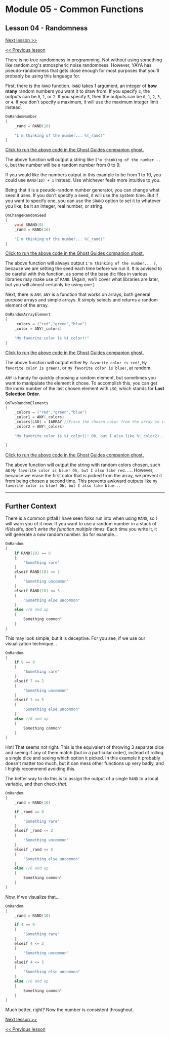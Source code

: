 # Module 05 - Common Functions

## Lesson 04 - Randomness

[Next lesson >>](../module_05_common_functions/05_eval.md)

[<< Previous lesson](../module_05_common_functions/03_array_manupulation.md)

There is no true randomness in programming. Not without using something like random.org's atmospheric noise randomness. However, YAYA has pseudo-randomness that gets close enough for most purposes that you'll probably be using this language for.

First, there is the `RAND` function. `RAND` takes 1 argument, an integer of **how many** random numbers you want it to draw from. If you specify `3`, the outputs can be `0`, `1`, or `2`. If you specify `5`, then the outputs can be `0`, `1`, `2`, `3`, or `4`. If you don't specify a maximum, it will use the maximum integer limit instead.

```c
OnRandomNumber
{
	_rand = RAND(10)
	
	"I'm thinking of the number... %(_rand)"
}
```

[Click to run the above code in the Ghost Guides companion ghost.](https://zichqec.github.io/YAYA_Fundamentals/jump.html?url=x-ukagaka-link%3Atype%3Devent%26ghost%3DGhost%20Guides%26info%3DOnExample.M5.L4.RandomNumber)

The above function will output a string like `I'm thinking of the number... 6`, but the number will be a random number from 0 to 9.

If you would like the numbers output in this example to be from 1 to 10, you could use `RAND(10) + 1` instead. Use whichever feels more intuitive to you.

Being that it is a pseudo-random number generator, you can change what seed it uses. If you don't specify a seed, it will use the system time. But if you want to specify one, you can use the `SRAND` option to set it to whatever you like; be it an integer, real number, or string.

```c
OnChangeRandomSeed
{
	void SRAND(0)
	_rand = RAND(10)
	
	"I'm thinking of the number... %(_rand)"
}
```

[Click to run the above code in the Ghost Guides companion ghost.](https://zichqec.github.io/YAYA_Fundamentals/jump.html?url=x-ukagaka-link%3Atype%3Devent%26ghost%3DGhost%20Guides%26info%3DOnExample.M5.L4.ChangeRandomSeed)

The above function will always output `I'm thinking of the number... 7`, because we are setting the seed each time before we run it. It is advised to be careful with this function, as some of the base dic files in various libraries may make use of `RAND`. (Again, we'll cover what libraries are later, but you will almost certainly be using one.)

Next, there is `ANY`. `ANY` is a function that works on arrays, both general purpose arrays and simple arrays. It simply selects and returns a random element of the array.

```c
OnRandomArrayElement
{
	_colors = ("red","green","blue")
	_color = ANY(_colors)
	
	"My favorite color is %(_color)!"
}
```

[Click to run the above code in the Ghost Guides companion ghost.](https://zichqec.github.io/YAYA_Fundamentals/jump.html?url=x-ukagaka-link%3Atype%3Devent%26ghost%3DGhost%20Guides%26info%3DOnExample.M5.L4.RandomArrayElement)

The above function will output either `My favorite color is red!`, `My favorite color is green!`, or `My favorite color is blue!`, at random.

`ANY` is handy for quickly choosing a random element, but sometimes you want to manipulate the element it chose. To accomplish this, you can get the index number of the last chosen element with `LSO`, which stands for **Last Selection Order**.

```c
OnTwoRandomElements
{
	_colors = ("red","green","blue")
	_color1 = ANY(_colors)
	_colors[LSO] = IARRAY //Erase the chosen color from the array so it can't be picked again
	_color2 = ANY(_colors)
	
	"My favorite color is %(_color1)! Oh, but I also like %(_color2)..."
	
}
```

[Click to run the above code in the Ghost Guides companion ghost.](https://zichqec.github.io/YAYA_Fundamentals/jump.html?url=x-ukagaka-link%3Atype%3Devent%26ghost%3DGhost%20Guides%26info%3DOnExample.M5.L4.TwoRandomElements)

The above function will output the string with random colors chosen, such as `My favorite color is blue! Oh, but I also like red...`. However, because we erase the first color that is picked from the array, we prevent it from being chosen a second time. This prevents awkward outputs like `My favorite color is blue! Oh, but I also like blue...`

---

## Further Context

There is a common pitfall I have seen folks run into when using `RAND`, so I will warn you of it now. If you want to use a random number in a stack of if/elseifs, *don't write the function multiple times.* Each time you write it, it will generate a *new* random number. So for example...

```c
OnRandom
{
	if RAND(10) == 0
	{
		"Something rare"
	}
	elseif RAND(10) <= 2
	{
		"Something uncommon"
	}
	elseif RAND(10) <= 5
	{
		"Something else uncommon"
	}
	else //6 and up
	{
		Something common"
	}
}
```

This may look simple, but it is deceptive. For you see, if we use our visualization technique...

```c
OnRandom
{
	if 9 == 0
	{
		"Something rare"
	}
	elseif 7 <= 2
	{
		"Something uncommon"
	}
	elseif 3 <= 5
	{
		"Something else uncommon"
	}
	else //6 and up
	{
		Something common"
	}
}
```

Hm! That seems not right. This is the equivalent of throwing 3 separate dice and seeing if any of them match (but in a particular order), instead of rolling a single dice and seeing which option it picked. In this example it probably doesn't matter too much, but it can mess other functions up very badly, and I highly recommend avoiding this.

The better way to do this is to assign the output of a single `RAND` to a local variable, and then check *that*.

```c
OnRandom
{
	_rand = RAND(10)

	if _rand == 0
	{
		"Something rare"
	}
	elseif _rand <= 2
	{
		"Something uncommon"
	}
	elseif _rand <= 5
	{
		"Something else uncommon"
	}
	else //6 and up
	{
		Something common"
	}
}
```

Now, if we visualize that...

```c
OnRandom
{
	_rand = RAND(10)

	if 4 == 0
	{
		"Something rare"
	}
	elseif 4 <= 2
	{
		"Something uncommon"
	}
	elseif 4 <= 5
	{
		"Something else uncommon"
	}
	else //6 and up
	{
		Something common"
	}
}
```

Much better, right? Now the number is consistent throughout.

[Next lesson >>](../module_05_common_functions/05_eval.md)

[<< Previous lesson](../module_05_common_functions/03_array_manupulation.md)
